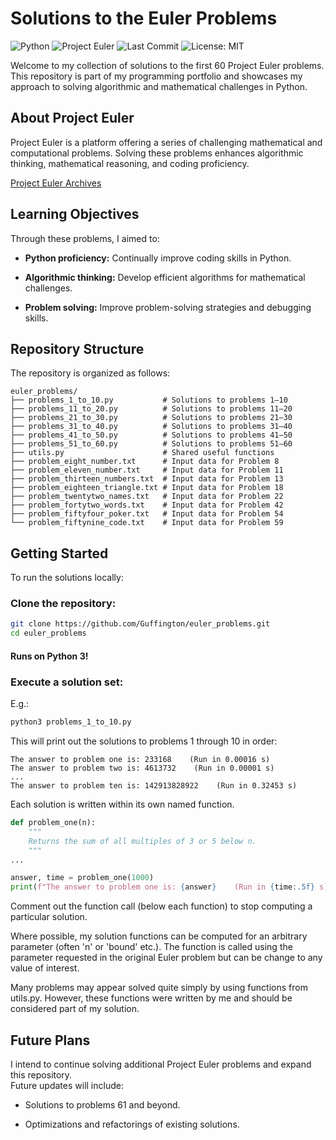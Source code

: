 # Solutions to the Euler Problems

![Python](https://img.shields.io/badge/Python-3.x-blue)
![Project Euler](https://img.shields.io/badge/Project%20Euler-60%20problems-orange)
![Last Commit](https://img.shields.io/github/last-commit/Guffington/euler_problems)
![License: MIT](https://img.shields.io/badge/License-MIT-green)

Welcome to my collection of solutions to the first 60 Project Euler problems. This repository is part of my programming portfolio and showcases my approach to solving algorithmic and mathematical challenges in Python.

## About Project Euler

Project Euler is a platform offering a series of challenging mathematical and computational problems. Solving these problems enhances algorithmic thinking, mathematical reasoning, and coding proficiency.

[Project Euler Archives](https://projecteuler.net/archives)

## Learning Objectives

Through these problems, I aimed to:

- **Python proficiency:** Continually improve coding skills in Python.

- **Algorithmic thinking:** Develop efficient algorithms for mathematical challenges.

- **Problem solving:** Improve problem-solving strategies and debugging skills.

## Repository Structure

The repository is organized as follows:

```text
euler_problems/
├── problems_1_to_10.py           # Solutions to problems 1–10
├── problems_11_to_20.py          # Solutions to problems 11–20
├── problems_21_to_30.py          # Solutions to problems 21–30
├── problems_31_to_40.py          # Solutions to problems 31–40
├── problems_41_to_50.py          # Solutions to problems 41–50
├── problems_51_to_60.py          # Solutions to problems 51–60
├── utils.py                      # Shared useful functions
├── problem_eight_number.txt      # Input data for Problem 8
├── problem_eleven_number.txt     # Input data for Problem 11
├── problem_thirteen_numbers.txt  # Input data for Problem 13
├── problem_eighteen_triangle.txt # Input data for Problem 18
├── problem_twentytwo_names.txt   # Input data for Problem 22
├── problem_fortytwo_words.txt    # Input data for Problem 42
├── problem_fiftyfour_poker.txt   # Input data for Problem 54
└── problem_fiftynine_code.txt    # Input data for Problem 59
```

## Getting Started

To run the solutions locally:

### Clone the repository:

```bash
git clone https://github.com/Guffington/euler_problems.git
cd euler_problems
```

#### Runs on Python 3!

### Execute a solution set:

E.g.:

```bash
python3 problems_1_to_10.py
```

This will print out the solutions to problems 1 through 10 in order:

```text
The answer to problem one is: 233168    (Run in 0.00016 s)
The answer to problem two is: 4613732    (Run in 0.00001 s)
...
The answer to problem ten is: 142913828922    (Run in 0.32453 s)
```

Each solution is written within its own named function.

```python
def problem_one(n):
    """
    Returns the sum of all multiples of 3 or 5 below n.
    """
...

answer, time = problem_one(1000)
print(f"The answer to problem one is: {answer}    (Run in {time:.5f} s)")
```

Comment out the function call (below each function) to stop computing a particular solution.

Where possible, my solution functions can be computed for an arbitrary parameter (often 'n' or 'bound' etc.). The function is called using the parameter requested in the original Euler problem but can be change to any value of interest.

Many problems may appear solved quite simply by using functions from utils.py. However, these functions were written by me and should be considered part of my solution.

## Future Plans

I intend to continue solving additional Project Euler problems and expand this repository.  
Future updates will include:

- Solutions to problems 61 and beyond.

- Optimizations and refactorings of existing solutions.
